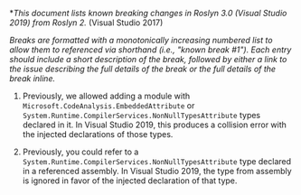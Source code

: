 **This document lists known breaking changes in Roslyn 3.0 (Visual Studio 2019) from Roslyn 2.* (Visual Studio 2017)

*Breaks are formatted with a monotonically increasing numbered list to allow them to referenced via shorthand (i.e., "known break #1").
Each entry should include a short description of the break, followed by either a link to the issue describing the full details of the break or the full details of the break inline.*

1. Previously, we allowed adding a module with `Microsoft.CodeAnalysis.EmbeddedAttribute` or `System.Runtime.CompilerServices.NonNullTypesAttribute` types declared in it.
    In Visual Studio 2019, this produces a collision error with the injected declarations of those types.

2. Previously, you could refer to a `System.Runtime.CompilerServices.NonNullTypesAttribute` type declared in a referenced assembly.
    In Visual Studio 2019, the type from assembly is ignored in favor of the injected declaration of that type.
